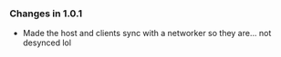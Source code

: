 ### Changes in 1.0.1
* Made the host and clients sync with a networker so they are... not desynced lol